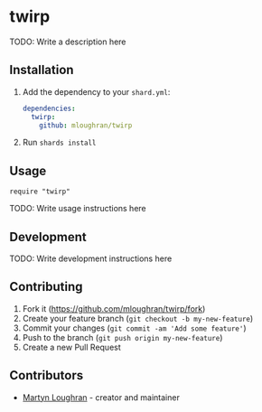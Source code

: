 # twirp

TODO: Write a description here

## Installation

1. Add the dependency to your `shard.yml`:

   ```yaml
   dependencies:
     twirp:
       github: mloughran/twirp
   ```

2. Run `shards install`

## Usage

```crystal
require "twirp"
```

TODO: Write usage instructions here

## Development

TODO: Write development instructions here

## Contributing

1. Fork it (<https://github.com/mloughran/twirp/fork>)
2. Create your feature branch (`git checkout -b my-new-feature`)
3. Commit your changes (`git commit -am 'Add some feature'`)
4. Push to the branch (`git push origin my-new-feature`)
5. Create a new Pull Request

## Contributors

- [Martyn Loughran](https://github.com/mloughran) - creator and maintainer
